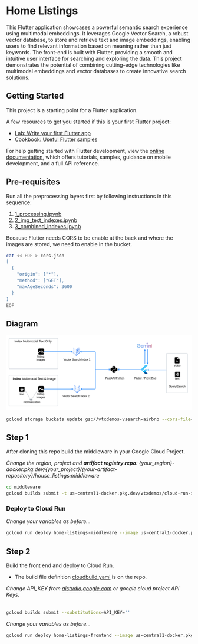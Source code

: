 # Home Listings

This Flutter application showcases a powerful semantic search experience using multimodal embeddings. It leverages Google Vector Search, a robust vector database, to store and retrieve text and image embeddings, enabling users to find relevant information based on meaning rather than just keywords. The front-end is built with Flutter, providing a smooth and intuitive user interface for searching and exploring the data. This project demonstrates the potential of combining cutting-edge technologies like multimodal embeddings and vector databases to create innovative search solutions.
## Getting Started

This project is a starting point for a Flutter application.

A few resources to get you started if this is your first Flutter project:

- [Lab: Write your first Flutter app](https://docs.flutter.dev/get-started/codelab)
- [Cookbook: Useful Flutter samples](https://docs.flutter.dev/cookbook)

For help getting started with Flutter development, view the
[online documentation](https://docs.flutter.dev/), which offers tutorials,
samples, guidance on mobile development, and a full API reference.

## Pre-requisites

Run all the preprocessing layers first by following instructions in this sequence:

1. [1_processing.ipynb](./1_processing.ipynb)
2. [2_img_text_indexes.ipynb](./2_img_text_indexes.ipynb)
3. [3_combined_indexes.ipynb](./3_combined_indexes.ipynb)

Because Flutter needs CORS to be enable at the back and where the images are stored,
we need to enable in the bucket.

```bash
cat << EOF > cors.json
[
  {
    "origin": ["*"],
    "method": ["GET"],
    "maxAgeSeconds": 3600
  }
]
EOF
```

## Diagram
![](images/home_listings.png)

```bash
gcloud storage buckets update gs://vtxdemos-vsearch-airbnb --cors-file=cors.json
```

## Step 1

After cloning this repo build the middleware in your Google Cloud Project.

*Change the region, project and **artifact registry repo**: {your_region}-docker.pkg.dev/{your_project}/{your-artifact-repository}/house_listings:middleware*

```bash
cd middleware
gcloud builds submit -t us-central1-docker.pkg.dev/vtxdemos/cloud-run-source-deploy/house_listings:middleware .
```

### Deploy to Cloud Run

*Change your variables as before...*

```bash
gcloud run deploy home-listings-middleware --image us-central1-docker.pkg.dev/vtxdemos/cloud-run-source-deploy/house_listings:middleware --region us-central1 --quiet --allow-unauthenticated
```
## Step 2

Build the front end and deploy to Cloud Run. 

- The build file definition [cloudbuild.yaml](https://github.com/jchavezar/vertex-ai-samples/blob/main/gen_ai/flutter/home_listings/cloudbuild.yaml) is on the repo. 

*Change API_KEY from [aistudio.google.com](aistudio.google.com) or google cloud project API Keys.*

```bash

gcloud builds submit --substitutions=API_KEY=''
```
*Change your variables as before...*
```bash
gcloud run deploy home-listings-frontend --image us-central1-docker.pkg.dev/vtxdemos/cloud-run-source-deploy/house_listings:frontend --port 80 --region us-central1 --quiet --allow-unauthenticated 
```
